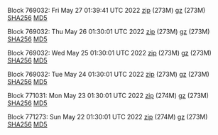 Block 769032: Fri May 27 01:39:41 UTC 2022 [zip](https://files.01coin.io/mainnet/2022-05-27/bootstrap.dat.zip) (273M) [gz](https://files.01coin.io/mainnet/2022-05-27/bootstrap.dat.tar.gz) (273M) [SHA256](https://files.01coin.io/mainnet/2022-05-27/sha256.txt) [MD5](https://files.01coin.io/mainnet/2022-05-27/md5.txt)

Block 769032: Thu May 26 01:30:01 UTC 2022 [zip](https://files.01coin.io/mainnet/2022-05-26/bootstrap.dat.zip) (273M) [gz](https://files.01coin.io/mainnet/2022-05-26/bootstrap.dat.tar.gz) (273M) [SHA256](https://files.01coin.io/mainnet/2022-05-26/sha256.txt) [MD5](https://files.01coin.io/mainnet/2022-05-26/md5.txt)

Block 769032: Wed May 25 01:30:01 UTC 2022 [zip](https://files.01coin.io/mainnet/2022-05-25/bootstrap.dat.zip) (273M) [gz](https://files.01coin.io/mainnet/2022-05-25/bootstrap.dat.tar.gz) (273M) [SHA256](https://files.01coin.io/mainnet/2022-05-25/sha256.txt) [MD5](https://files.01coin.io/mainnet/2022-05-25/md5.txt)

Block 769032: Tue May 24 01:30:01 UTC 2022 [zip](https://files.01coin.io/mainnet/2022-05-24/bootstrap.dat.zip) (273M) [gz](https://files.01coin.io/mainnet/2022-05-24/bootstrap.dat.tar.gz) (273M) [SHA256](https://files.01coin.io/mainnet/2022-05-24/sha256.txt) [MD5](https://files.01coin.io/mainnet/2022-05-24/md5.txt)

Block 771031: Mon May 23 01:30:01 UTC 2022 [zip](https://files.01coin.io/mainnet/2022-05-23/bootstrap.dat.zip) (274M) [gz](https://files.01coin.io/mainnet/2022-05-23/bootstrap.dat.tar.gz) (273M) [SHA256](https://files.01coin.io/mainnet/2022-05-23/sha256.txt) [MD5](https://files.01coin.io/mainnet/2022-05-23/md5.txt)

Block 771273: Sun May 22 01:30:01 UTC 2022 [zip](https://files.01coin.io/mainnet/2022-05-22/bootstrap.dat.zip) (274M) [gz](https://files.01coin.io/mainnet/2022-05-22/bootstrap.dat.tar.gz) (273M) [SHA256](https://files.01coin.io/mainnet/2022-05-22/sha256.txt) [MD5](https://files.01coin.io/mainnet/2022-05-22/md5.txt)
